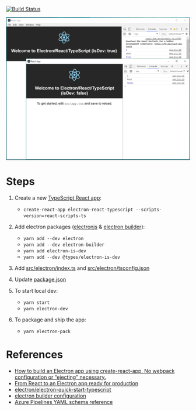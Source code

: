 
[![Build Status](https://karlkim.visualstudio.com/kimsk-electron-react-typescript/_apis/build/status/kimsk.electron-react-typescript)](https://karlkim.visualstudio.com/kimsk-electron-react-typescript/_build/latest?definitionId=1)

![screenshot](./electron-react-typescript.PNG)

# Steps

1. Create a new [TypeScript React app](https://github.com/wmonk/create-react-app-typescript): 

    - `create-react-app electron-react-typescript --scripts-version=react-scripts-ts`

2. Add electron packages ([electronjs](https://electronjs.org/) & [electron builder](https://www.electron.build/)): 
    - `yarn add --dev electron`
    - `yarn add --dev electron-builder`
    - `yarn add electron-is-dev`
    - `yarn add --dev @types/electron-is-dev`

3. Add [src/electron/index.ts](./src/electron/index.ts) and [src/electron/tsconfig.json](./src/electron/tsconfig.json)

4. Update [package.json](./package.json)

5. To start local dev:
    - `yarn start`
    - `yarn electron-dev`

6. To package and ship the app:

    - `yarn electron-pack`


# References
- [How to build an Electron app using create-react-app. No webpack configuration or “ejecting” necessary.](https://medium.freecodecamp.org/building-an-electron-application-with-create-react-app-97945861647c)
- [From React to an Electron app ready for production](https://medium.com/@kitze/%EF%B8%8F-from-react-to-an-electron-app-ready-for-production-a0468ecb1da3)
- [electron/electron-quick-start-typescript](https://github.com/electron/electron-quick-start-typescript)
- [electron builder configuration](https://www.electron.build/configuration/configuration)
- [Azure Pipelines YAML schema reference](https://docs.microsoft.com/en-us/azure/devops/pipelines/yaml-schema?view=vsts&tabs=schema)
